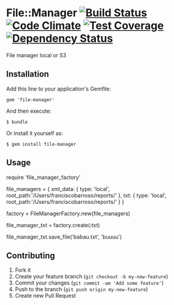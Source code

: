 # File::Manager [![Build Status](https://travis-ci.org/fortesinformatica/file-manager.svg?branch=master)](https://travis-ci.org/fortesinformatica/file-manager) [![Code Climate](https://codeclimate.com/github/fortesinformatica/file-manager/badges/gpa.svg)](https://codeclimate.com/github/fortesinformatica/file-manager) [![Test Coverage](https://codeclimate.com/github/fortesinformatica/file-manager/badges/coverage.svg)](https://codeclimate.com/github/fortesinformatica/file-manager) [![Dependency Status](https://gemnasium.com/fortesinformatica/file-manager.svg)](https://gemnasium.com/fortesinformatica/file-manager)

File manager local or S3

## Installation

Add this line to your application's Gemfile:

    gem 'file-manager'

And then execute:

    $ bundle

Or install it yourself as:

    $ gem install file-manager

## Usage

require 'file_manager_factory'

file_managers = {
            xml_data: {
                type: 'local',
                root_path:'/Users/franciscobarroso/reports/'
            },
            txt: {
                type: 'local',
                root_path:'/Users/franciscobarroso/reports/'
            }
        }

factory = FileManagerFactory.new(file_managers)

file_manager_txt = factory.create(:txt)

file_manager_txt.save_file('babau.txt', 'buuuu')

## Contributing

1. Fork it
2. Create your feature branch (`git checkout -b my-new-feature`)
3. Commit your changes (`git commit -am 'Add some feature'`)
4. Push to the branch (`git push origin my-new-feature`)
5. Create new Pull Request
